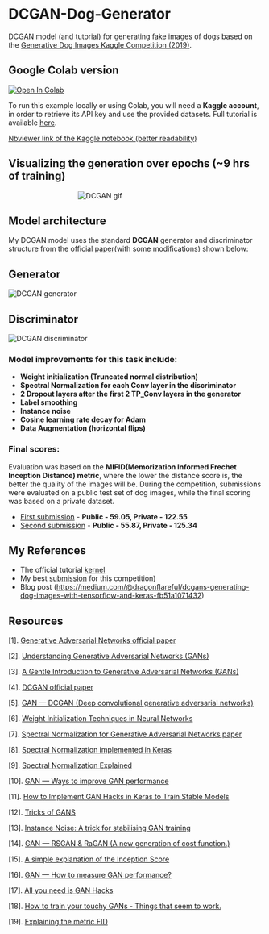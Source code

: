 # DCGAN-Dog-Generator
DCGAN model (and tutorial) for generating fake images of dogs based on the [Generative Dog Images Kaggle Competition (2019)](https://www.kaggle.com/c/generative-dog-images).

## Google Colab version
[![Open In Colab](https://colab.research.google.com/assets/colab-badge.svg)](https://colab.research.google.com/drive/1LUP_dymfwS5_yvZ_IeS_jmNyZhSyHz-5)

To run this example locally or using Colab, you will need a <b>Kaggle account</b>, in order to retrieve its API key and use the provided datasets. Full tutorial is available [here](https://medium.com/@yvettewu.dw/tutorial-kaggle-api-google-colaboratory-1a054a382de0). 

[Nbviewer link of the Kaggle notebook (better readability)](https://nbviewer.jupyter.org/github/JadeBlue96/DCGAN-Dog-Generator/blob/master/dcgans-and-techniques-to-optimize-them.ipynb)


## Visualizing the generation over epochs (~9 hrs of training)
&nbsp;&nbsp;&nbsp;&nbsp;&nbsp;&nbsp;&nbsp;&nbsp;&nbsp;&nbsp;&nbsp;&nbsp;&nbsp;&nbsp;&nbsp;&nbsp;&nbsp;&nbsp;&nbsp;&nbsp;&nbsp;&nbsp;&nbsp;&nbsp;&nbsp;&nbsp;&nbsp;&nbsp;&nbsp;&nbsp;&nbsp;&nbsp;&nbsp;&nbsp;&nbsp;![DCGAN gif](https://media.giphy.com/media/TL0HO5ikb99YMbF0uv/giphy.gif)

## Model architecture
My DCGAN model uses the standard <b>DCGAN</b> generator and discriminator structure from the official [paper](https://arxiv.org/pdf/1511.06434.pdf)(with some modifications) shown below:

## Generator
![DCGAN generator](https://miro.medium.com/max/875/1*KvMnRfb76DponICrHIbSdg.png)

## Discriminator
![DCGAN discriminator](https://user-images.githubusercontent.com/37034031/43060075-47f274d0-8e8a-11e8-88ff-3211385c7544.png)

### Model improvements for this task include:
- <b>Weight initialization (Truncated normal distribution)</b>
- <b>Spectral Normalization for each Conv layer in the discriminator</b>
- <b>2 Dropout layers after the first 2 TP_Conv layers in the generator</b>
- <b>Label smoothing</b>
- <b>Instance noise</b>
- <b>Cosine learning rate decay for Adam</b>
- <b>Data Augmentation (horizontal flips)</b>

### Final scores:
Evaluation was based on the <b>MIFID(Memorization Informed Frechet Inception Distance) metric</b>, where the lower the distance score is, the better the quality of the images will be. During the competition, submissions were evaluated on a public test set of dog images, while the final scoring was based on a private dataset.
- [First submission](https://www.kaggle.com/jadeblue/dogdcgan-v7-ksize-dropout-sub) - <b>Public - 59.05, Private - 122.55</b>
- [Second submission](https://www.kaggle.com/jadeblue/dogdcgan-v6-ksize?scriptVersionId=18694459) - <b>Public - 55.87, Private - 125.34</b>

## My References

- The official tutorial [kernel](https://www.kaggle.com/jadeblue/dcgans-and-techniques-to-optimize-them)
- My best [submission](https://www.kaggle.com/jadeblue/dogdcgan-v7-ksize-dropout-sub) for this competition)
- Blog post (https://medium.com/@dragonflareful/dcgans-generating-dog-images-with-tensorflow-and-keras-fb51a1071432)

## Resources

[1]. [Generative Adversarial Networks official paper](https://arxiv.org/pdf/1406.2661.pdf)

[2]. [Understanding Generative Adversarial Networks (GANs)](https://towardsdatascience.com/understanding-generative-adversarial-networks-gans-cd6e4651a29)

[3]. [A Gentle Introduction to Generative Adversarial Networks (GANs)](https://machinelearningmastery.com/what-are-generative-adversarial-networks-gans/)

[4]. [DCGAN official paper](https://arxiv.org/pdf/1511.06434.pdf)

[5]. [GAN — DCGAN (Deep convolutional generative adversarial networks)](https://medium.com/@jonathan_hui/gan-dcgan-deep-convolutional-generative-adversarial-networks-df855c438f)

[6]. [Weight Initialization Techniques in Neural Networks](https://towardsdatascience.com/weight-initialization-techniques-in-neural-networks-26c649eb3b78)

[7]. [Spectral Normalization for Generative Adversarial Networks paper](https://arxiv.org/pdf/1802.05957.pdf)

[8]. [Spectral Normalization implemented in Keras](https://github.com/IShengFang/SpectralNormalizationKeras)

[9]. [Spectral Normalization Explained](https://christiancosgrove.com/blog/2018/01/04/spectral-normalization-explained.html)

[10]. [GAN — Ways to improve GAN performance](https://towardsdatascience.com/gan-ways-to-improve-gan-performance-acf37f9f59b)

[11]. [How to Implement GAN Hacks in Keras to Train Stable Models](https://machinelearningmastery.com/how-to-code-generative-adversarial-network-hacks/)

[12]. [Tricks of GANS](https://lanpartis.github.io/deep%20learning/2018/03/12/tricks-of-gans.html)

[13]. [Instance Noise: A trick for stabilising GAN training](https://www.inference.vc/instance-noise-a-trick-for-stabilising-gan-training/)

[14]. [GAN — RSGAN & RaGAN (A new generation of cost function.)](https://medium.com/@jonathan_hui/gan-rsgan-ragan-a-new-generation-of-cost-function-84c5374d3c6e)

[15]. [A simple explanation of the Inception Score](https://medium.com/octavian-ai/a-simple-explanation-of-the-inception-score-372dff6a8c7a)

[16]. [GAN — How to measure GAN performance?](https://medium.com/@jonathan_hui/gan-how-to-measure-gan-performance-64b988c47732)

[17]. [All you need is GAN Hacks](https://www.kaggle.com/c/generative-dog-images/discussion/98595#latest-582912)

[18]. [How to train your touchy GANs - Things that seem to work.](https://www.kaggle.com/c/generative-dog-images/discussion/102155#latest-599429)

[19]. [Explaining the metric FID](https://www.kaggle.com/c/generative-dog-images/discussion/97809#latest-591866)
